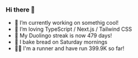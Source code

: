 ### Hi there 👋

- 🔭 I’m currently working on somethig cool!
- 🌱 I’m loving TypeScript / Next.js / Tailwind CSS
- 🦜 My Duolingo streak is now 479 days!
- 🥖 I bake bread on Saturday mornings
- 🏃🏻 I'm a runner and have run 399.9K so far!


<!--
**yutaroishiwata/yutaroishiwata** is a ✨ _special_ ✨ repository because its `README.md` (this file) appears on your GitHub profile.

Here are some ideas to get you started:

- 🔭 I’m currently working on ...
- 🌱 I’m currently learning ...
- 👯 I’m looking to collaborate on ...
- 🤔 I’m looking for help with ...
- 💬 Ask me about ...
- 📫 How to reach me: ...
- 😄 Pronouns: ...
- ⚡ Fun fact: ...
-->
